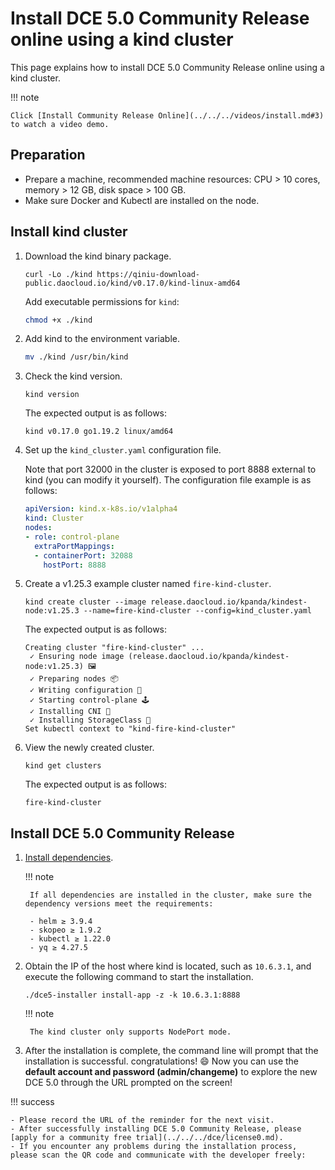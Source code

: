 # Install DCE 5.0 Community Release online using a kind cluster

This page explains how to install DCE 5.0 Community Release online using a kind cluster.

!!! note

    Click [Install Community Release Online](../../../videos/install.md#3) to watch a video demo.

## Preparation

- Prepare a machine, recommended machine resources: CPU > 10 cores, memory > 12 GB, disk space > 100 GB.
- Make sure Docker and Kubectl are installed on the node.

## Install kind cluster

1. Download the kind binary package.

    ```shell
    curl -Lo ./kind https://qiniu-download-public.daocloud.io/kind/v0.17.0/kind-linux-amd64
    ```

    Add executable permissions for `kind`:

    ```bash
    chmod +x ./kind
    ```

1. Add kind to the environment variable.

    ```bash
    mv ./kind /usr/bin/kind
    ```

1. Check the kind version.

    ```shell
    kind version
    ```

    The expected output is as follows:

    ```console
    kind v0.17.0 go1.19.2 linux/amd64
    ```

1. Set up the `kind_cluster.yaml` configuration file.

    Note that port 32000 in the cluster is exposed to port 8888 external to kind (you can modify it yourself). The configuration file example is as follows:

    ```yaml title="kind_cluster.yaml"
    apiVersion: kind.x-k8s.io/v1alpha4
    kind: Cluster
    nodes:
    - role: control-plane
      extraPortMappings:
      - containerPort: 32088
        hostPort: 8888
    ```

1. Create a v1.25.3 example cluster named `fire-kind-cluster`.

    ```shell
    kind create cluster --image release.daocloud.io/kpanda/kindest-node:v1.25.3 --name=fire-kind-cluster --config=kind_cluster.yaml
    ```

    The expected output is as follows:

    ```console
    Creating cluster "fire-kind-cluster" ...
     ✓ Ensuring node image (release.daocloud.io/kpanda/kindest-node:v1.25.3) 🖼
     ✓ Preparing nodes 📦
     ✓ Writing configuration 📜
     ✓ Starting control-plane 🕹️
     ✓ Installing CNI 🔌
     ✓ Installing StorageClass 💾
    Set kubectl context to "kind-fire-kind-cluster"
    ```

1. View the newly created cluster.

    ```shell
    kind get clusters
    ```

    The expected output is as follows:

    ```console
    fire-kind-cluster
    ```

## Install DCE 5.0 Community Release

1. [Install dependencies](../../install-tools.md).

    !!! note

        If all dependencies are installed in the cluster, make sure the dependency versions meet the requirements:

        - helm ≥ 3.9.4
        - skopeo ≥ 1.9.2
        - kubectl ≥ 1.22.0
        - yq ≥ 4.27.5

1. Obtain the IP of the host where kind is located, such as `10.6.3.1`, and execute the following command to start the installation.

    ```shell
    ./dce5-installer install-app -z -k 10.6.3.1:8888
    ```

    !!! note

        The kind cluster only supports NodePort mode.

1. After the installation is complete, the command line will prompt that the installation is successful. congratulations! :smile: Now you can use the **default account and password (admin/changeme)** to explore the new DCE 5.0 through the URL prompted on the screen!

    

!!! success

    - Please record the URL of the reminder for the next visit.
    - After successfully installing DCE 5.0 Community Release, please [apply for a community free trial](../../../dce/license0.md).
    - If you encounter any problems during the installation process, please scan the QR code and communicate with the developer freely:

        